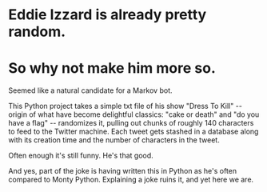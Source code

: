Eddie Izzard is already pretty random.
======================================
So why not make him more so.
============================

Seemed like a natural candidate for a Markov bot.

This Python project takes a simple txt file of his show "Dress To Kill" -- origin of what have become delightful classics: "cake or death" and "do you have a flag" -- randomizes it, pulling out chunks of roughly 140 characters to feed to the Twitter machine. Each tweet gets stashed in a database along with its creation time and the number of characters in the tweet.

Often enough it's still funny. He's that good.

And yes, part of the joke is having written this in Python as he's often compared to Monty Python. Explaining a joke ruins it, and yet here we are.